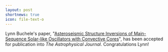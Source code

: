 ```yaml
---
layout: post
shortnews: true
icon: file-text-o
---
```


Lynn Buchele's paper, "[Asteroseismic Structure Inversions of Main-Sequence Solar-like Oscillators with Convective Cores](https://arxiv.org/abs/2412.05094)", has been accepted for publication into <i>The Astrophysical Journal</i>. Congratulations Lynn! 